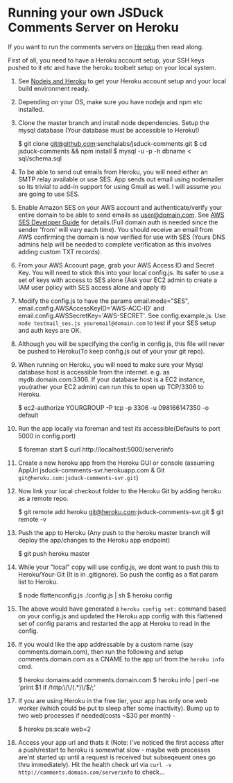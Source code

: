 Running your own JSDuck Comments Server on Heroku
=================================================

If you want to run the comments servers on [Heroku](http://www.heroku.com) then read along.

First of all, you need to have a Heroku account setup, your SSH keys pushed to it etc and have the heroku toolbelt setup on your local system.

1. See [Nodejs and Heroku](https://devcenter.heroku.com/articles/nodejs) to get your Heroku account setup and your local build environment ready.

2. Depending on your OS, make sure you have nodejs and npm etc installed. 

3. Clone the master branch and install node dependencies. Setup the mysql database (Your database must be accessible to Heroku!)
    
     $ git clone git@github.com:senchalabs/jsduck-comments.git
     $ cd jsduck-comments && npm install
     $ mysql -u<dbuser> -p<dbpass> -h<dbhost> dbname < sql/schema.sql

4. To be able to send out emails from Heroku, you will need either an SMTP relay available or use SES. App sends out email using nodemailer so its trivial to add-in support for using Gmail as well. I will assume you are going to use SES.

5. Enable Amazon SES on your AWS account and authenticate/verify your entire domain to be able to send emails as user@domain.com. See [AWS SES Developer Guide](http://docs.aws.amazon.com/ses/latest/DeveloperGuide/verify-domains.html) for details.(Full domain auth is needed since the sender 'from' will vary each time). You should receive an email from AWS confirming the domain is now verified for use with SES (Yours DNS admins help will be needed to complete verification as this involves adding custom TXT records).

6. From your AWS Account page, grab your AWS Access ID and Secret Key. You will need to stick this into your local config.js. Its safer to use a set of keys with access to SES alone (Ask your EC2 admin to create a IAM user policy with SES access alone and apply it)

7. Modify the config.js to have the params email.mode="SES", email.config.AWSAccessKeyID='AWS-ACC-ID' and email.config.AWSSecretKey='AWS-SECRET'. See config.example.js. Use `node testmail_ses.js youremail@domain.com` to test if your SES setup and auth keys are OK.

8. Although you will be specifying the config in config.js, this file will never be pushed to Heroku(To keep config.js out of your your git repo).

9. When running on Heroku, you will need to make sure your Mysql database host is accessible from the internet. e.g. as mydb.domain.com:3306. If your database host is a EC2 instance, you(rather your EC2 admin) can run this to open up TCP/3306 to Heroku.  

    $ ec2-authorize YOURGROUP -P tcp -p 3306 -u 098166147350 -o default

10. Run the app locally via foreman and test its accessible(Defaults to port 5000 in config.port)

    $ foreman start
    $ curl http://localhost:5000/serverinfo

11. Create a new heroku app from the Heroku GUI or console (assuming AppUrl jsduck-comments-svr.herokuapp.com & Git `git@heroku.com:jsduck-comments-svr.git`)

12. Now link your local checkout folder to the Heroku Git by adding heroku as a remote repo.

    $ git remote add heroku git@heroku.com:jsduck-comments-svr.git
    $ git remote -v

13. Push the app to Heroku (Any push to the heroku master branch will deploy the app/changes to the Heroku app endpoint)

    $ git push heroku master

14. While your "local" copy will use config.js, we dont want to push this to Heroku/Your-Git (It is in .gitignore). So push the config as a flat param list to Heroku.

    $ node flattenconfig.js ./config.js | sh
    $ heroku config

15. The above would have generated a `heroku config set:` command based on your config.js and updated the Heroku app config with this flattened set of config params and restarted the app at Heroku to read in the config.

16. If you would like the app addressable by a custom name (say comments.domain.com), then run the following and setup comments.domain.com as a CNAME to the app url from the `heroku info` cmd.

    $ heroku domains:add comments.domain.com 
    $ heroku info | perl -ne 'print $1 if /http:\/\/(.*)\/$/;'

17. If you are using Heroku in the free tier, your app has only one web worker (which could be put to sleep after some inactivity). Bump up to two web processes if needed(costs ~$30 per month) -

    $ heroku ps:scale web=2

18. Access your app url and thats it (Note: I've noticed the first access after a push/restart to heroku is somewhat slow - maybe web processes are'nt started up until a request is received but subseqeuent ones go thru immediately). Hit the health check url via `curl -v http://comments.domain.com/serverinfo` to check...
